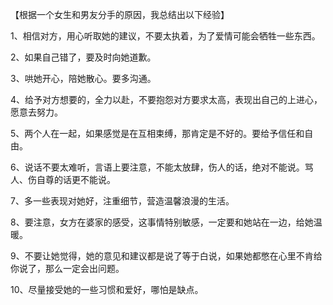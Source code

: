 【根据一个女生和男友分手的原因，我总结出以下经验】

1、相信对方，用心听取她的建议，不要太执着，为了爱情可能会牺牲一些东西。

2、如果自己错了，要及时向她道歉。

3、哄她开心，陪她散心。要多沟通。

4、给予对方想要的，全力以赴，不要抱怨对方要求太高，表现出自己的上进心，愿意去努力。

5、两个人在一起，如果感觉是在互相束缚，那肯定是不好的。要给予信任和自由。

6、说话不要太难听，言语上要注意，不能太放肆，伤人的话，绝对不能说。骂人、伤自尊的话更不能说。

7、多一些表现对她好，注重细节，营造温馨浪漫的生活。

8、要注意，女方在婆家的感受，这事情特别敏感，一定要和她站在一边，给她温暖。

9、不要让她觉得，她的意见和建议都是说了等于白说，如果她都憋在心里不肯给你说了，那么一定会出问题。

10、尽量接受她的一些习惯和爱好，哪怕是缺点。
